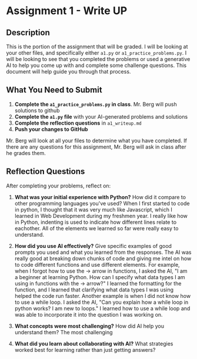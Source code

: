 # Assignment 1 - Write UP

## Description
This is the portion of the assignment that will be graded.  I will be looking at your other files, and specifically either `a1.py` or `a1_practice_problems.py`.  I will be looking to see that you completed the problems or used a generative AI to help you come up with and complete some challenge questions.  This document will help guide you through that process.

## What You Need to Submit
1. **Complete the `a1_practice_problems.py` in class**.  Mr. Berg will push solutions to github
2. **Complete the `a1.py` file** with your AI-generated problems and solutions
3. **Complete the reflection questions** in `a1_writeup.md`
4. **Push your changes to GitHub**

Mr. Berg will look at all your files to determine what you have completed.  If there are any questions for this assignment, Mr. Berg will ask in class after he grades them.


## Reflection Questions

After completing your problems, reflect on:

1. **What was your initial experience with Python?** How did it compare to other programming languages you've used?
    When I first started to code in python, I thought that it was very much like Javascript, which I learned in Web Development during my freshmen year. I really like how in Python, indenting is used to indicate how different lines relate to eachother. All of the elements we learned so far were really easy to understand.

2. **How did you use AI effectively?** Give specific examples of good prompts you used and what you learned from the responses.
    The AI was really good at breaking down chunks of code and giving me intel on how to code different functions and use different elements. For example, when I forgot how to use the -> arrow in functions, I asked the AI, "I am a beginner at learning Python. How can I specify what data types I am using in functions with the -> arrow?" I learned the formatting for the function, and I learned that clarifying what data types I was using helped the code run faster. Another example is when I did not know how to use a while loop. I asked the AI, "Can you explain how a while loop in python works? I am new to loops." I learned how to use a while loop and was able to incorporate it into the question I was working on.

3. **What concepts were most challenging?** How did AI help you understand them?
    The most challenging 

4. **What did you learn about collaborating with AI?** What strategies worked best for learning rather than just getting answers?

